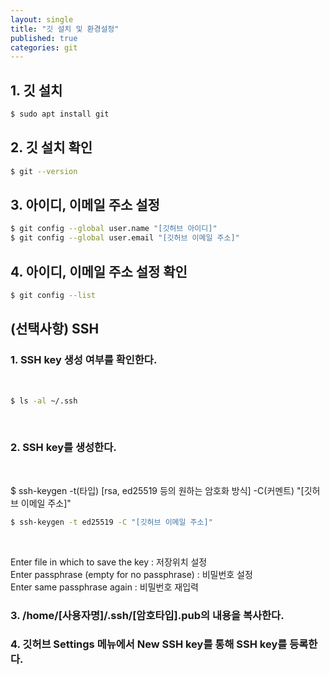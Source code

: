 ```yaml
---
layout: single
title: "깃 설치 및 환경설정"
published: true
categories: git
---
```



      

## 1. 깃 설치

```bash
$ sudo apt install git
```

## 2. 깃 설치 확인

```bash
$ git --version
```

## 3. 아이디, 이메일 주소 설정

```bash
$ git config --global user.name "[깃허브 아이디]"
$ git config --global user.email "[깃허브 이메일 주소]"
```

## 4. 아이디, 이메일 주소 설정 확인

```bash
$ git config --list
```

## (선택사항) SSH

### 1. SSH key 생성 여부를 확인한다.

<br/>

```bash
$ ls -al ~/.ssh
```

<br/>

### 2. SSH key를 생성한다.

<br/>

$ ssh-keygen -t(타입) [rsa, ed25519 등의 원하는 암호화 방식] -C(커멘트) "[깃허브 이메일 주소]"
```bash
$ ssh-keygen -t ed25519 -C "[깃허브 이메일 주소]"
```

<br/>

Enter file in which to save the key : 저장위치 설정
<br/>
Enter passphrase (empty for no passphrase) : 비밀번호 설정
<br/>
Enter same passphrase again : 비밀번호 재입력

### 3. /home/[사용자명]/.ssh/[암호타입].pub의 내용을 복사한다.
### 4. 깃허브 Settings 메뉴에서 New SSH key를 통해 SSH key를 등록한다.
